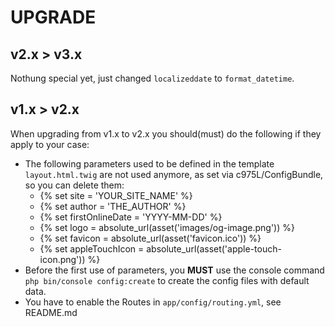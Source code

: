 # UPGRADE

## v2.x > v3.x

Nothung special yet, just changed `localizeddate` to `format_datetime`.

## v1.x > v2.x

When upgrading from v1.x to v2.x you should(must) do the following if they apply to your case:

- The following parameters used to be defined in the template `layout.html.twig` are not used anymore, as set via c975L/ConfigBundle, so you can delete them:
  - {% set site = 'YOUR_SITE_NAME' %}
  - {% set author = 'THE_AUTHOR' %}
  - {% set firstOnlineDate = 'YYYY-MM-DD' %}
  - {% set logo = absolute_url(asset('images/og-image.png')) %}
  - {% set favicon = absolute_url(asset('favicon.ico')) %}
  - {% set appleTouchIcon = absolute_url(asset('apple-touch-icon.png')) %}
- Before the first use of parameters, you **MUST** use the console command `php bin/console config:create` to create the config files with default data.
- You have to enable the Routes in `app/config/routing.yml`, see README.md
